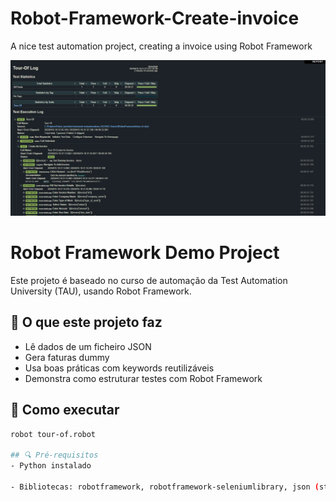 # Robot-Framework-Create-invoice
A nice test automation project, creating a invoice using Robot Framework

![Report Screenshot](report-screenshot.png)

# Robot Framework Demo Project

Este projeto é baseado no curso de automação da Test Automation University (TAU), usando Robot Framework.

## 🧪 O que este projeto faz

- Lê dados de um ficheiro JSON
- Gera faturas dummy
- Usa boas práticas com keywords reutilizáveis
- Demonstra como estruturar testes com Robot Framework

## 🚀 Como executar

```bash
robot tour-of.robot

## 🔍 Pré-requisitos
- Python instalado

- Bibliotecas: robotframework, robotframework-seleniumlibrary, json (standard)
